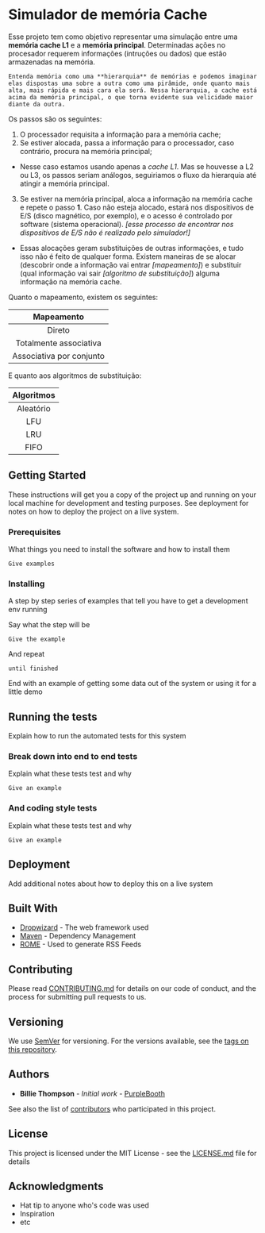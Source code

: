 # Simulador de memória Cache

Esse projeto tem como objetivo representar uma simulação entre uma **memória cache L1** e a **memória principal**.
Determinadas ações no procesador requerem informações (intruções ou dados) que estão armazenadas na memória. 

```
Entenda memória como uma **hierarquia** de memórias e podemos imaginar elas dispostas uma sobre a outra como uma pirâmide, onde quanto mais alta, mais rápida e mais cara ela será. Nessa hierarquia, a cache está acima da memória principal, o que torna evidente sua velicidade maior diante da outra.
```
Os passos são os seguintes:

1. O processador requisita a informação para a memória cache;
2. Se estiver alocada, passa a informação para o processador, caso contrário, procura na memória principal;
  * Nesse caso estamos usando apenas a *cache L1*. Mas se houvesse a L2 ou L3, os passos seriam análogos, seguiriamos o fluxo da hierarquia até atingir a memória principal.
3. Se estiver na memória principal, aloca a informação na memória cache e repete o passo **1**. Caso não esteja alocado, estará nos dispositivos de E/S (disco magnético, por exemplo), e o acesso é controlado por software (sistema operacional). *[esse processo de encontrar nos dispositivos de E/S não é realizado pelo simulador!]*

+ Essas alocações geram substituições de outras informações, e tudo isso não é feito de qualquer forma. Existem maneiras de se alocar (descobrir onde a informação vai entrar *[mapeamento]*) e substituir (qual informação vai sair *[algoritmo de substituição]*) alguma informação na memória cache.

Quanto o mapeamento, existem os seguintes:

| Mapeamento               |
|:------------------------:|
| Direto                   |
| Totalmente associativa   |
| Associativa por conjunto |

E quanto aos algoritmos de substituição:

| Algoritmos   |
|:------------:|
| Aleatório    |
| LFU          |
| LRU          |
| FIFO         |

## Getting Started

These instructions will get you a copy of the project up and running on your local machine for development and testing purposes. See deployment for notes on how to deploy the project on a live system.

### Prerequisites

What things you need to install the software and how to install them

```
Give examples
```

### Installing

A step by step series of examples that tell you have to get a development env running

Say what the step will be

```
Give the example
```

And repeat

```
until finished
```

End with an example of getting some data out of the system or using it for a little demo

## Running the tests

Explain how to run the automated tests for this system

### Break down into end to end tests

Explain what these tests test and why

```
Give an example
```

### And coding style tests

Explain what these tests test and why

```
Give an example
```

## Deployment

Add additional notes about how to deploy this on a live system

## Built With

* [Dropwizard](http://www.dropwizard.io/1.0.2/docs/) - The web framework used
* [Maven](https://maven.apache.org/) - Dependency Management
* [ROME](https://rometools.github.io/rome/) - Used to generate RSS Feeds

## Contributing

Please read [CONTRIBUTING.md](https://gist.github.com/PurpleBooth/b24679402957c63ec426) for details on our code of conduct, and the process for submitting pull requests to us.

## Versioning

We use [SemVer](http://semver.org/) for versioning. For the versions available, see the [tags on this repository](https://github.com/your/project/tags). 

## Authors

* **Billie Thompson** - *Initial work* - [PurpleBooth](https://github.com/PurpleBooth)

See also the list of [contributors](https://github.com/your/project/contributors) who participated in this project.

## License

This project is licensed under the MIT License - see the [LICENSE.md](LICENSE.md) file for details

## Acknowledgments

* Hat tip to anyone who's code was used
* Inspiration
* etc

